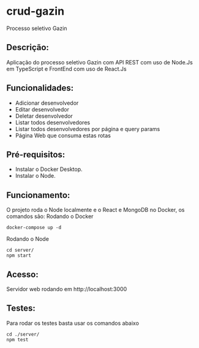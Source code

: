 # crud-gazin
Processo seletivo Gazin
## Descrição:
Aplicação do processo seletivo Gazin com API REST com uso de Node.Js em TypeScript e FrontEnd com uso de React.Js

## Funcionalidades:
- Adicionar desenvolvedor
- Editar desenvolvedor
- Deletar desenvolvedor
- Listar todos desenvolvedores
- Listar todos desenvolvedores por página e query params
- Página Web que consuma estas rotas

## Pré-requisitos:
- Instalar o Docker Desktop.
- Instalar o Node.

## Funcionamento:
O projeto roda o Node localmente e o React e MongoDB no Docker, os comandos são:
Rodando o Docker
```
docker-compose up -d
```
Rodando o Node
```
cd server/
npm start
```

## Acesso: 
Servidor web rodando em http://localhost:3000

## Testes: 
Para rodar os testes basta usar os comandos abaixo
```
cd ./server/
npm test
```
